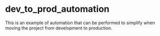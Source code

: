 # dev_to_prod_automation

This is an example of automation that can be performed to simplify when moving the project from development to production.
